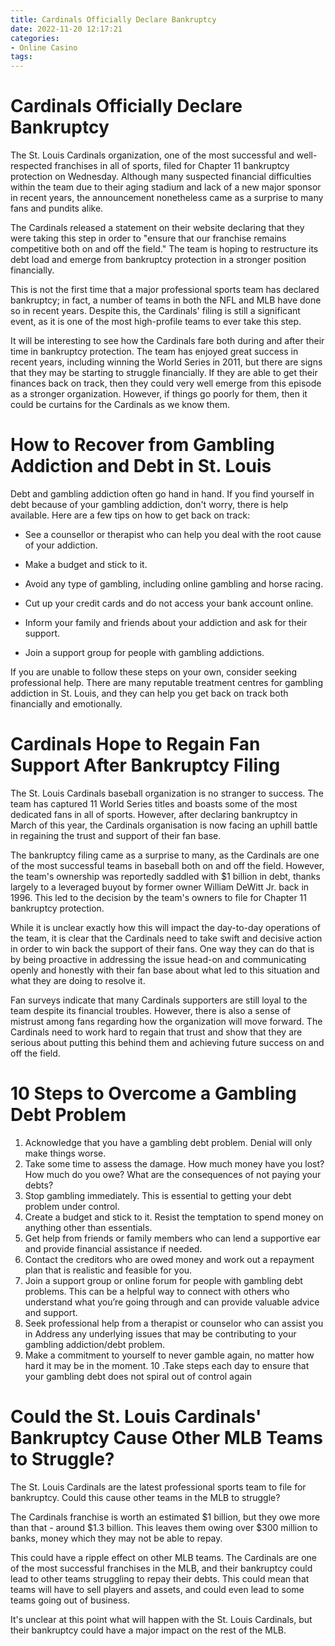 ```yaml
---
title: Cardinals Officially Declare Bankruptcy 
date: 2022-11-20 12:17:21
categories:
- Online Casino
tags:
---
```



#  Cardinals Officially Declare Bankruptcy 

The St. Louis Cardinals organization, one of the most successful and well-respected franchises in all of sports, filed for Chapter 11 bankruptcy protection on Wednesday. Although many suspected financial difficulties within the team due to their aging stadium and lack of a new major sponsor in recent years, the announcement nonetheless came as a surprise to many fans and pundits alike.

The Cardinals released a statement on their website declaring that they were taking this step in order to "ensure that our franchise remains competitive both on and off the field." The team is hoping to restructure its debt load and emerge from bankruptcy protection in a stronger position financially.

This is not the first time that a major professional sports team has declared bankruptcy; in fact, a number of teams in both the NFL and MLB have done so in recent years. Despite this, the Cardinals' filing is still a significant event, as it is one of the most high-profile teams to ever take this step.

It will be interesting to see how the Cardinals fare both during and after their time in bankruptcy protection. The team has enjoyed great success in recent years, including winning the World Series in 2011, but there are signs that they may be starting to struggle financially. If they are able to get their finances back on track, then they could very well emerge from this episode as a stronger organization. However, if things go poorly for them, then it could be curtains for the Cardinals as we know them.

#  How to Recover from Gambling Addiction and Debt in St. Louis 

Debt and gambling addiction often go hand in hand. If you find yourself in debt because of your gambling addiction, don't worry, there is help available. Here are a few tips on how to get back on track:

* See a counsellor or therapist who can help you deal with the root cause of your addiction.

* Make a budget and stick to it.

* Avoid any type of gambling, including online gambling and horse racing.

* Cut up your credit cards and do not access your bank account online.

* Inform your family and friends about your addiction and ask for their support.

* Join a support group for people with gambling addictions.

If you are unable to follow these steps on your own, consider seeking professional help. There are many reputable treatment centres for gambling addiction in St. Louis, and they can help you get back on track both financially and emotionally.

#  Cardinals Hope to Regain Fan Support After Bankruptcy Filing 

The St. Louis Cardinals baseball organization is no stranger to success. The team has captured 11 World Series titles and boasts some of the most dedicated fans in all of sports. However, after declaring bankruptcy in March of this year, the Cardinals organisation is now facing an uphill battle in regaining the trust and support of their fan base.

The bankruptcy filing came as a surprise to many, as the Cardinals are one of the most successful teams in baseball both on and off the field. However, the team's ownership was reportedly saddled with $1 billion in debt, thanks largely to a leveraged buyout by former owner William DeWitt Jr. back in 1996. This led to the decision by the team's owners to file for Chapter 11 bankruptcy protection.

While it is unclear exactly how this will impact the day-to-day operations of the team, it is clear that the Cardinals need to take swift and decisive action in order to win back the support of their fans. One way they can do that is by being proactive in addressing the issue head-on and communicating openly and honestly with their fan base about what led to this situation and what they are doing to resolve it.

Fan surveys indicate that many Cardinals supporters are still loyal to the team despite its financial troubles. However, there is also a sense of mistrust among fans regarding how the organization will move forward. The Cardinals need to work hard to regain that trust and show that they are serious about putting this behind them and achieving future success on and off the field.

#  10 Steps to Overcome a Gambling Debt Problem 

1. Acknowledge that you have a gambling debt problem. Denial will only make things worse.
2. Take some time to assess the damage. How much money have you lost? How much do you owe? What are the consequences of not paying your debts?
3. Stop gambling immediately. This is essential to getting your debt problem under control.
4. Create a budget and stick to it. Resist the temptation to spend money on anything other than essentials.
5. Get help from friends or family members who can lend a supportive ear and provide financial assistance if needed.
6. Contact the creditors who are owed money and work out a repayment plan that is realistic and feasible for you.
7. Join a support group or online forum for people with gambling debt problems. This can be a helpful way to connect with others who understand what you’re going through and can provide valuable advice and support.
8. Seek professional help from a therapist or counselor who can assist you in Address any underlying issues that may be contributing to your gambling addiction/debt problem.
9. Make a commitment to yourself to never gamble again, no matter how hard it may be in the moment.
10 .Take steps each day to ensure that your gambling debt does not spiral out of control again

#  Could the St. Louis Cardinals' Bankruptcy Cause Other MLB Teams to Struggle?

The St. Louis Cardinals are the latest professional sports team to file for bankruptcy. Could this cause other teams in the MLB to struggle?

The Cardinals franchise is worth an estimated $1 billion, but they owe more than that - around $1.3 billion. This leaves them owing over $300 million to banks, money which they may not be able to repay.

This could have a ripple effect on other MLB teams. The Cardinals are one of the most successful franchises in the MLB, and their bankruptcy could lead to other teams struggling to repay their debts. This could mean that teams will have to sell players and assets, and could even lead to some teams going out of business.

It's unclear at this point what will happen with the St. Louis Cardinals, but their bankruptcy could have a major impact on the rest of the MLB.